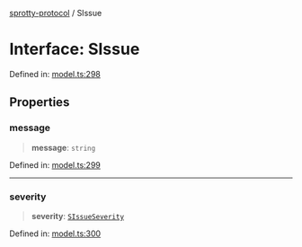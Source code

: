 
[sprotty-protocol](../globals) / SIssue

# Interface: SIssue

Defined in: [model.ts:298](https://github.com/eclipse-sprotty/sprotty/blob/f9b2433481cc27a1ac0c92d525a92039ae7f6c76/packages/sprotty-protocol/src/model.ts#L298)

## Properties

### message

> **message**: `string`

Defined in: [model.ts:299](https://github.com/eclipse-sprotty/sprotty/blob/f9b2433481cc27a1ac0c92d525a92039ae7f6c76/packages/sprotty-protocol/src/model.ts#L299)

***

### severity

> **severity**: [`SIssueSeverity`](../TypeAlias.SIssueSeverity)

Defined in: [model.ts:300](https://github.com/eclipse-sprotty/sprotty/blob/f9b2433481cc27a1ac0c92d525a92039ae7f6c76/packages/sprotty-protocol/src/model.ts#L300)
